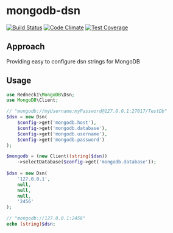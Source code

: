 # mongodb-dsn

[![Build Status](https://travis-ci.org/pmukhin/mongodb-dsn.svg?branch=master)](https://travis-ci.org/redneck1/mongodb-dsn)
[![Code Climate](https://codeclimate.com/github/pmukhin/mongodb-dsn/badges/gpa.svg)](https://codeclimate.com/github/pmukhin/mongodb-dsn)
[![Test Coverage](https://codeclimate.com/github/pmukhin/mongodb-dsn/badges/coverage.svg)](https://codeclimate.com/github/pmukhin/mongodb-dsn/coverage)

## Approach
Providing easy to configure dsn strings for MongoDB

## Usage
```php
use Redneck1\MongoDB\Dsn;
use MongoDB\Client;

// "mongodb://myUsername:myPassword@127.0.0.1:27017/TestDb"
$dsn = new Dsn(
    $config->get('mongodb.host'),
    $config->get('mongodb.database'),
    $config->get('mongodb.username'),
    $config->get('mongodb.password')
);

$mongodb = (new Client((string)$dsn))
    ->selectDatabase($config->get('mongodb.database'));
    
$dsn = new Dsn(
    '127.0.0.1',
    null,
    null,
    null,
    '2456'
);

// "mongodb://127.0.0.1:2456"
echo (string)$dsn;
```
